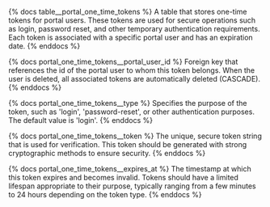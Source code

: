 {% docs table__portal_one_time_tokens %}
A table that stores one-time tokens for portal users. These tokens are used for secure operations such as login, password reset, and other temporary authentication requirements. Each token is associated with a specific portal user and has an expiration date.
{% enddocs %}

{% docs portal_one_time_tokens__portal_user_id %}
Foreign key that references the id of the portal user to whom this token belongs. When the user is deleted, all associated tokens are automatically deleted (CASCADE).
{% enddocs %}

{% docs portal_one_time_tokens__type %}
Specifies the purpose of the token, such as 'login', 'password-reset', or other authentication purposes. The default value is 'login'.
{% enddocs %}

{% docs portal_one_time_tokens__token %}
The unique, secure token string that is used for verification. This token should be generated with strong cryptographic methods to ensure security.
{% enddocs %}

{% docs portal_one_time_tokens__expires_at %}
The timestamp at which this token expires and becomes invalid. Tokens should have a limited lifespan appropriate to their purpose, typically ranging from a few minutes to 24 hours depending on the token type.
{% enddocs %}
